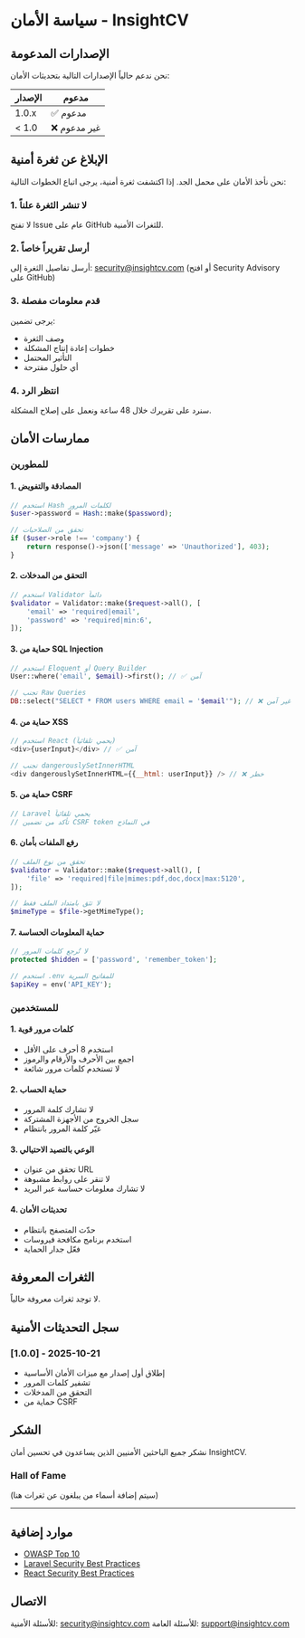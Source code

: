 # سياسة الأمان - InsightCV

## الإصدارات المدعومة

نحن ندعم حالياً الإصدارات التالية بتحديثات الأمان:

| الإصدار | مدعوم          |
| ------- | -------------- |
| 1.0.x   | ✅ مدعوم       |
| < 1.0   | ❌ غير مدعوم   |

## الإبلاغ عن ثغرة أمنية

نحن نأخذ الأمان على محمل الجد. إذا اكتشفت ثغرة أمنية، يرجى اتباع الخطوات التالية:

### 1. لا تنشر الثغرة علناً
لا تفتح Issue عام على GitHub للثغرات الأمنية.

### 2. أرسل تقريراً خاصاً
أرسل تفاصيل الثغرة إلى: security@insightcv.com (أو افتح Security Advisory على GitHub)

### 3. قدم معلومات مفصلة
يرجى تضمين:
- وصف الثغرة
- خطوات إعادة إنتاج المشكلة
- التأثير المحتمل
- أي حلول مقترحة

### 4. انتظر الرد
سنرد على تقريرك خلال 48 ساعة ونعمل على إصلاح المشكلة.

## ممارسات الأمان

### للمطورين

#### 1. المصادقة والتفويض
```php
// استخدم Hash لكلمات المرور
$user->password = Hash::make($password);

// تحقق من الصلاحيات
if ($user->role !== 'company') {
    return response()->json(['message' => 'Unauthorized'], 403);
}
```

#### 2. التحقق من المدخلات
```php
// استخدم Validator دائماً
$validator = Validator::make($request->all(), [
    'email' => 'required|email',
    'password' => 'required|min:6',
]);
```

#### 3. حماية من SQL Injection
```php
// استخدم Eloquent أو Query Builder
User::where('email', $email)->first(); // ✅ آمن

// تجنب Raw Queries
DB::select("SELECT * FROM users WHERE email = '$email'"); // ❌ غير آمن
```

#### 4. حماية من XSS
```javascript
// استخدم React (يحمي تلقائياً)
<div>{userInput}</div> // ✅ آمن

// تجنب dangerouslySetInnerHTML
<div dangerouslySetInnerHTML={{__html: userInput}} /> // ❌ خطر
```

#### 5. حماية من CSRF
```php
// Laravel يحمي تلقائياً
// تأكد من تضمين CSRF token في النماذج
```

#### 6. رفع الملفات بأمان
```php
// تحقق من نوع الملف
$validator = Validator::make($request->all(), [
    'file' => 'required|file|mimes:pdf,doc,docx|max:5120',
]);

// لا تثق بامتداد الملف فقط
$mimeType = $file->getMimeType();
```

#### 7. حماية المعلومات الحساسة
```php
// لا تُرجع كلمات المرور
protected $hidden = ['password', 'remember_token'];

// استخدم .env للمفاتيح السرية
$apiKey = env('API_KEY');
```

### للمستخدمين

#### 1. كلمات مرور قوية
- استخدم 8 أحرف على الأقل
- اجمع بين الأحرف والأرقام والرموز
- لا تستخدم كلمات مرور شائعة

#### 2. حماية الحساب
- لا تشارك كلمة المرور
- سجل الخروج من الأجهزة المشتركة
- غيّر كلمة المرور بانتظام

#### 3. الوعي بالتصيد الاحتيالي
- تحقق من عنوان URL
- لا تنقر على روابط مشبوهة
- لا تشارك معلومات حساسة عبر البريد

#### 4. تحديثات الأمان
- حدّث المتصفح بانتظام
- استخدم برنامج مكافحة فيروسات
- فعّل جدار الحماية

## الثغرات المعروفة

لا توجد ثغرات معروفة حالياً.

## سجل التحديثات الأمنية

### [1.0.0] - 2025-10-21
- إطلاق أول إصدار مع ميزات الأمان الأساسية
- تشفير كلمات المرور
- التحقق من المدخلات
- حماية من CSRF

## الشكر

نشكر جميع الباحثين الأمنيين الذين يساعدون في تحسين أمان InsightCV.

### Hall of Fame
(سيتم إضافة أسماء من يبلغون عن ثغرات هنا)

---

## موارد إضافية

- [OWASP Top 10](https://owasp.org/www-project-top-ten/)
- [Laravel Security Best Practices](https://laravel.com/docs/security)
- [React Security Best Practices](https://reactjs.org/docs/dom-elements.html#dangerouslysetinnerhtml)

## الاتصال

للأسئلة الأمنية: security@insightcv.com
للأسئلة العامة: support@insightcv.com
